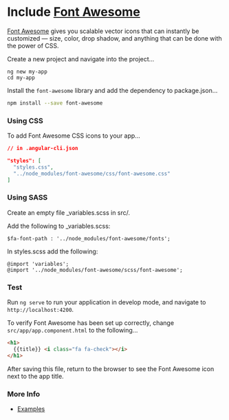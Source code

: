 <!-- Links in /docs/documentation should NOT have `.md` at the end, because they end up in our wiki at release. -->

# Include [Font Awesome](http://fontawesome.io/)

[Font Awesome](http://fontawesome.io/) gives you scalable vector icons that can instantly be customized — size, color, drop shadow, and anything that can be done with the power of CSS.

Create a new project and navigate into the project...
```
ng new my-app
cd my-app
```

Install the `font-awesome` library and add the dependency to package.json...
```bash
npm install --save font-awesome
```

### Using CSS

To add Font Awesome CSS icons to your app...
```json
// in .angular-cli.json

"styles": [
  "styles.css",
  "../node_modules/font-awesome/css/font-awesome.css"
]
```
### Using SASS

Create an empty file _variables.scss in src/.

Add the following to _variables.scss:

```
$fa-font-path : '../node_modules/font-awesome/fonts';
```
In styles.scss add the following:

```
@import 'variables';
@import '../node_modules/font-awesome/scss/font-awesome';
```
### Test

Run `ng serve` to run your application in develop mode, and navigate to `http://localhost:4200`.

To verify Font Awesome has been set up correctly, change `src/app/app.component.html` to the following...
```html
<h1>
  {{title}} <i class="fa fa-check"></i>
</h1>
```

After saving this file, return to the browser to see the Font Awesome icon next to the app title.

### More Info

- [Examples](http://fontawesome.io/examples/)

